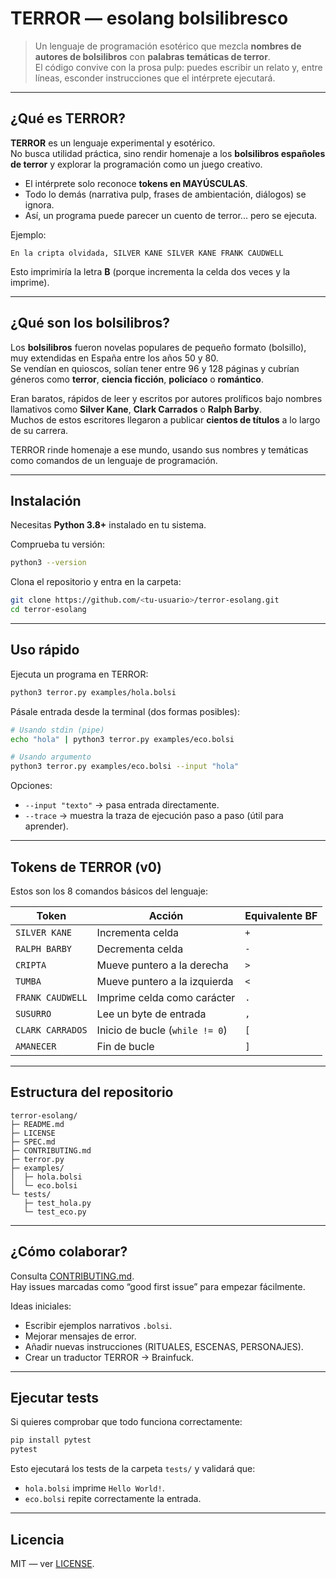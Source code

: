 # TERROR — esolang bolsilibresco

> Un lenguaje de programación esotérico que mezcla **nombres de autores de bolsilibros** con **palabras temáticas de terror**.  
> El código convive con la prosa pulp: puedes escribir un relato y, entre líneas, esconder instrucciones que el intérprete ejecutará.

---

## ¿Qué es TERROR?
**TERROR** es un lenguaje experimental y esotérico.  
No busca utilidad práctica, sino rendir homenaje a los **bolsilibros españoles de terror** y explorar la programación como un juego creativo.

- El intérprete solo reconoce **tokens en MAYÚSCULAS**.  
- Todo lo demás (narrativa pulp, frases de ambientación, diálogos) se ignora.  
- Así, un programa puede parecer un cuento de terror... pero se ejecuta.

Ejemplo:

```text
En la cripta olvidada, SILVER KANE SILVER KANE FRANK CAUDWELL
```

Esto imprimiría la letra **B** (porque incrementa la celda dos veces y la imprime).

---

## ¿Qué son los bolsilibros?
Los **bolsilibros** fueron novelas populares de pequeño formato (bolsillo), muy extendidas en España entre los años 50 y 80.  
Se vendían en quioscos, solían tener entre 96 y 128 páginas y cubrían géneros como **terror**, **ciencia ficción**, **policíaco** o **romántico**.  

Eran baratos, rápidos de leer y escritos por autores prolíficos bajo nombres llamativos como **Silver Kane**, **Clark Carrados** o **Ralph Barby**.  
Muchos de estos escritores llegaron a publicar **cientos de títulos** a lo largo de su carrera.  

TERROR rinde homenaje a ese mundo, usando sus nombres y temáticas como comandos de un lenguaje de programación.

---

## Instalación
Necesitas **Python 3.8+** instalado en tu sistema.

Comprueba tu versión:
```bash
python3 --version
```

Clona el repositorio y entra en la carpeta:

```bash
git clone https://github.com/<tu-usuario>/terror-esolang.git
cd terror-esolang
```

---

## Uso rápido
Ejecuta un programa en TERROR:

```bash
python3 terror.py examples/hola.bolsi
```

Pásale entrada desde la terminal (dos formas posibles):

```bash
# Usando stdin (pipe)
echo "hola" | python3 terror.py examples/eco.bolsi

# Usando argumento
python3 terror.py examples/eco.bolsi --input "hola"
```

Opciones:
- `--input "texto"` → pasa entrada directamente.  
- `--trace` → muestra la traza de ejecución paso a paso (útil para aprender).  

---

## Tokens de TERROR (v0)
Estos son los 8 comandos básicos del lenguaje:

| Token            | Acción                          | Equivalente BF |
|------------------|---------------------------------|----------------|
| `SILVER KANE`    | Incrementa celda                | `+` |
| `RALPH BARBY`    | Decrementa celda                | `-` |
| `CRIPTA`         | Mueve puntero a la derecha      | `>` |
| `TUMBA`          | Mueve puntero a la izquierda    | `<` |
| `FRANK CAUDWELL` | Imprime celda como carácter     | `.` |
| `SUSURRO`        | Lee un byte de entrada          | `,` |
| `CLARK CARRADOS` | Inicio de bucle (`while != 0`)  | `[` |
| `AMANECER`       | Fin de bucle                    | `]` |

---

## Estructura del repositorio
```
terror-esolang/
├─ README.md
├─ LICENSE
├─ SPEC.md
├─ CONTRIBUTING.md
├─ terror.py
├─ examples/
│  ├─ hola.bolsi
│  └─ eco.bolsi
└─ tests/
   ├─ test_hola.py
   └─ test_eco.py
```

---

## ¿Cómo colaborar?
Consulta [CONTRIBUTING.md](./CONTRIBUTING.md).  
Hay issues marcadas como “good first issue” para empezar fácilmente.

Ideas iniciales:
- Escribir ejemplos narrativos `.bolsi`.  
- Mejorar mensajes de error.  
- Añadir nuevas instrucciones (RITUALES, ESCENAS, PERSONAJES).  
- Crear un traductor TERROR → Brainfuck.  

---

## Ejecutar tests
Si quieres comprobar que todo funciona correctamente:

```bash
pip install pytest
pytest
```

Esto ejecutará los tests de la carpeta `tests/` y validará que:  
- `hola.bolsi` imprime `Hello World!`.  
- `eco.bolsi` repite correctamente la entrada.  

---

## Licencia
MIT — ver [LICENSE](./LICENSE).